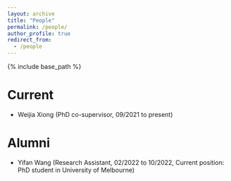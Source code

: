 ```yaml
---
layout: archive
title: "People"
permalink: /people/
author_profile: true
redirect_from:
  - /people
---
```


{% include base_path %}

Current
======
* Weijia Xiong (PhD co-supervisor, 09/2021 to present)

Alumni
======
* Yifan Wang (Research Assistant, 02/2022 to 10/2022, Current position: PhD student in University of Melbourne)
  
